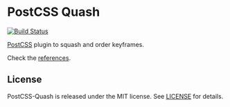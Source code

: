 # PostCSS Quash

[![Build Status](https://travis-ci.org/arnau/postcss-quash.svg?branch=v0.3.0)](https://travis-ci.org/arnau/postcss-quash)


[PostCSS](https://github.com/postcss/postcss) plugin to squash and order keyframes.

Check the [references](./reference).

## License

PostCSS-Quash is released under the MIT license. See [LICENSE](./LICENSE) for details.
